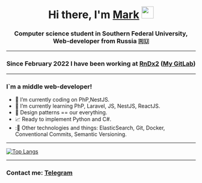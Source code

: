 <h1 align="center">Hi there, I'm <a href="https://t.me/YokoLit" target="_blank">Mark</a> 
<img src="https://github.com/blackcater/blackcater/raw/main/images/Hi.gif" height="32"></h1>
<h3 align="center">Computer science student in Southern Federal University, Web-developer from Russia 🇷🇺</h3>

____

<h3 align="center">Since February 2022 I have been working at <a href="https://rndx2.com" target="_blank">RnDx2</a> (<a href="https://gitlab.com/MChalenko" target="_blank">My GitLab</a>)</h3>

____

### I`m a middle web-developer!
- :elephant: I’m currently coding on PhP,NestJS.
- 🌱 I’m currently learning PhP, Laravel, JS, NestJS, ReactJS.
- :wrench: Design patterns == our everything.
- :chart_with_upwards_trend: Ready to implement Python and C#.
- :🔭 Other technologies and things: ElasticSearch, Git, Docker, Conventional Commits, Semantic Versioning. 

____

[![Top Langs](https://github-readme-stats.vercel.app/api/top-langs/?username=YokoLitner&layout=compact&theme=dark)](https://github.com/anuraghazra/github-readme-stats)

____

<h3>Contact me: <a href="https://t.me/YokoLit" target="_blank">Telegram</a></h3>

<!--
**YokoLitner/YokoLitner** is a ✨ _special_ ✨ repository because its `README.md` (this file) appears on your GitHub profile.

Here are some ideas to get you started:

- 🔭 I’m currently code on PhP with Laravel 8.
- 🌱 I’m currently learning PhP, Laravel 8, JS.
- 👯 I’m looking to collaborate on ...
- 🤔 I’m looking for help with ...
- 💬 Ask me about ...
- 📫 How to reach me: ...
- 😄 Pronouns: ...
- ⚡ Fun fact: ...
-->
